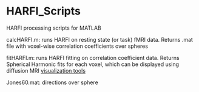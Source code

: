 # HARFI_Scripts
HARFI processing scripts for MATLAB

calcHARFI.m: runs HARFI on resting state (or task) fMRI data. Returns .mat file with voxel-wise correlation coefficients over spheres

fitHARFI.m: runs HARFI fitting on correlation coefficient data. Returns Spherical Harmonic fits for each voxel, which can be displayed using diffusion MRI [visualization tools](https://github.com/MASILab/dwmri_visualizer)

Jones60.mat: directions over sphere
